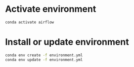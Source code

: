 # Activate environment

```bash
conda activate airflow
```

# Install or update environment

```bash
conda env create -f environment.yml
conda env update -f environment.yml
```
